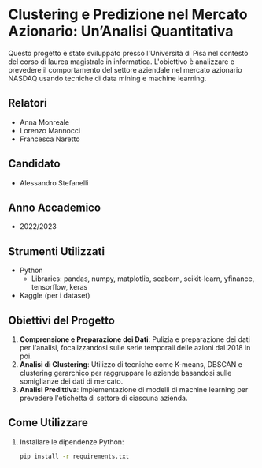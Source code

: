 # Clustering e Predizione nel Mercato Azionario: Un’Analisi Quantitativa

Questo progetto è stato sviluppato presso l'Università di Pisa nel contesto del corso di laurea magistrale in informatica. L'obiettivo è analizzare e prevedere il comportamento del settore aziendale nel mercato azionario NASDAQ usando tecniche di data mining e machine learning.

## Relatori
- Anna Monreale
- Lorenzo Mannocci
- Francesca Naretto

## Candidato
- Alessandro Stefanelli

## Anno Accademico
- 2022/2023

## Strumenti Utilizzati
- Python
  - Libraries: pandas, numpy, matplotlib, seaborn, scikit-learn, yfinance, tensorflow, keras
- Kaggle (per i dataset)

## Obiettivi del Progetto
1. **Comprensione e Preparazione dei Dati**: Pulizia e preparazione dei dati per l'analisi, focalizzandosi sulle serie temporali delle azioni dal 2018 in poi.
2. **Analisi di Clustering**: Utilizzo di tecniche come K-means, DBSCAN e clustering gerarchico per raggruppare le aziende basandosi sulle somiglianze dei dati di mercato.
3. **Analisi Predittiva**: Implementazione di modelli di machine learning per prevedere l'etichetta di settore di ciascuna azienda.

## Come Utilizzare
1. Installare le dipendenze Python:
   ```bash
   pip install -r requirements.txt

